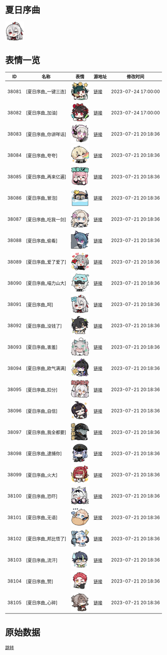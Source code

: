 # 夏日序曲

<img src="./cover.png" height="60" alt="cover" />

# 表情一览

|ID|名称|表情|源地址|修改时间|
|----|----|----|----|----|
|38081|[夏日序曲_一键三连]|<img src="./pic/038081_%5B夏日序曲_一键三连%5D.png" height="60" alt="一键三连"/>|[链接](https://i0.hdslb.com/bfs/garb/ad76bb7c37621d48e1e435296af638eb2eac1e14.png)|2023-07-24 17:00:00|
|38082|[夏日序曲_加油]|<img src="./pic/038082_%5B夏日序曲_加油%5D.png" height="60" alt="加油"/>|[链接](https://i0.hdslb.com/bfs/garb/db1386ec3bcb9072feb3c28cdf28c9aa9d839d84.png)|2023-07-24 17:00:00|
|38083|[夏日序曲_你讲咩话]|<img src="./pic/038083_%5B夏日序曲_你讲咩话%5D.png" height="60" alt="你讲咩话"/>|[链接](https://i0.hdslb.com/bfs/garb/cf6e9eff7f1127be200974e6e028204ee527b0d3.png)|2023-07-21 20:18:36|
|38084|[夏日序曲_夸夸]|<img src="./pic/038084_%5B夏日序曲_夸夸%5D.png" height="60" alt="夸夸"/>|[链接](https://i0.hdslb.com/bfs/garb/3c668e6eb5d31f3ec4273038d06396e8aa08ff38.png)|2023-07-21 20:18:36|
|38085|[夏日序曲_再来亿遍]|<img src="./pic/038085_%5B夏日序曲_再来亿遍%5D.png" height="60" alt="再来亿遍"/>|[链接](https://i0.hdslb.com/bfs/garb/bc9622f8e61cf8e05628cdbecf3b74f014f85ac5.png)|2023-07-21 20:18:36|
|38086|[夏日序曲_冒泡]|<img src="./pic/038086_%5B夏日序曲_冒泡%5D.png" height="60" alt="冒泡"/>|[链接](https://i0.hdslb.com/bfs/garb/f249e765a209ac96c24c3905026394ca3f568d3e.png)|2023-07-21 20:18:36|
|38087|[夏日序曲_吃我一剑]|<img src="./pic/038087_%5B夏日序曲_吃我一剑%5D.png" height="60" alt="吃我一剑"/>|[链接](https://i0.hdslb.com/bfs/garb/5763b4fa879bf2716422cde2149a3ba828b7cf52.png)|2023-07-21 20:18:36|
|38088|[夏日序曲_偷看]|<img src="./pic/038088_%5B夏日序曲_偷看%5D.png" height="60" alt="偷看"/>|[链接](https://i0.hdslb.com/bfs/garb/6074e91de4c62347788910ae0125c6d76ba5906d.png)|2023-07-21 20:18:36|
|38089|[夏日序曲_爱了爱了]|<img src="./pic/038089_%5B夏日序曲_爱了爱了%5D.png" height="60" alt="爱了爱了"/>|[链接](https://i0.hdslb.com/bfs/garb/91853fc2c2a498ec469122500c14146338ebbcb6.png)|2023-07-21 20:18:36|
|38090|[夏日序曲_喵力山大]|<img src="./pic/038090_%5B夏日序曲_喵力山大%5D.png" height="60" alt="喵力山大"/>|[链接](https://i0.hdslb.com/bfs/garb/a6ae966485b2bf8eef2f9fc5911a1db2b76bdee7.png)|2023-07-21 20:18:36|
|38091|[夏日序曲_呵]|<img src="./pic/038091_%5B夏日序曲_呵%5D.png" height="60" alt="呵"/>|[链接](https://i0.hdslb.com/bfs/garb/406004e589536e842c96b7be8b80a70789c794ac.png)|2023-07-21 20:18:36|
|38092|[夏日序曲_没钱了]|<img src="./pic/038092_%5B夏日序曲_没钱了%5D.png" height="60" alt="没钱了"/>|[链接](https://i0.hdslb.com/bfs/garb/a2b0710b42716fe9af31373fa555837d92c3c816.png)|2023-07-21 20:18:36|
|38093|[夏日序曲_害羞]|<img src="./pic/038093_%5B夏日序曲_害羞%5D.png" height="60" alt="害羞"/>|[链接](https://i0.hdslb.com/bfs/garb/51b83f93695cc27e75414f1a081bb22d6889e70f.png)|2023-07-21 20:18:36|
|38094|[夏日序曲_欧气满满]|<img src="./pic/038094_%5B夏日序曲_欧气满满%5D.png" height="60" alt="欧气满满"/>|[链接](https://i0.hdslb.com/bfs/garb/7bf7f542bbc525ba548dee79b50ed58aacb4c8de.png)|2023-07-21 20:18:36|
|38095|[夏日序曲_扣分]|<img src="./pic/038095_%5B夏日序曲_扣分%5D.png" height="60" alt="扣分"/>|[链接](https://i0.hdslb.com/bfs/garb/d4eae18e060b96b11e47df47a880085975d1064b.png)|2023-07-21 20:18:36|
|38096|[夏日序曲_自信]|<img src="./pic/038096_%5B夏日序曲_自信%5D.png" height="60" alt="自信"/>|[链接](https://i0.hdslb.com/bfs/garb/96d2d55afb9ab483cf35bfac61e0ce3a76728f30.png)|2023-07-21 20:18:36|
|38097|[夏日序曲_我全都要]|<img src="./pic/038097_%5B夏日序曲_我全都要%5D.png" height="60" alt="我全都要"/>|[链接](https://i0.hdslb.com/bfs/garb/822408cde74477764caf811db1b5f119462b2e51.png)|2023-07-21 20:18:36|
|38098|[夏日序曲_逮捕你]|<img src="./pic/038098_%5B夏日序曲_逮捕你%5D.png" height="60" alt="逮捕你"/>|[链接](https://i0.hdslb.com/bfs/garb/de642933edb09110eeea5b1c04b8b39fa548f514.png)|2023-07-21 20:18:36|
|38099|[夏日序曲_火大]|<img src="./pic/038099_%5B夏日序曲_火大%5D.png" height="60" alt="火大"/>|[链接](https://i0.hdslb.com/bfs/garb/c92699cd09f0db65d400097446c94c0e6fe985b1.png)|2023-07-21 20:18:36|
|38100|[夏日序曲_恐吓]|<img src="./pic/038100_%5B夏日序曲_恐吓%5D.png" height="60" alt="恐吓"/>|[链接](https://i0.hdslb.com/bfs/garb/f8a7858e94d960d8c3b4d97c930a872783cd6296.png)|2023-07-21 20:18:36|
|38101|[夏日序曲_无语]|<img src="./pic/038101_%5B夏日序曲_无语%5D.png" height="60" alt="无语"/>|[链接](https://i0.hdslb.com/bfs/garb/ae411f9de060381de350d0f0bce298865a89c0a5.png)|2023-07-21 20:18:36|
|38102|[夏日序曲_邦比悟了]|<img src="./pic/038102_%5B夏日序曲_邦比悟了%5D.png" height="60" alt="邦比悟了"/>|[链接](https://i0.hdslb.com/bfs/garb/692b8c14b49bf2777e142d1208178f254f918863.png)|2023-07-21 20:18:36|
|38103|[夏日序曲_流汗]|<img src="./pic/038103_%5B夏日序曲_流汗%5D.png" height="60" alt="流汗"/>|[链接](https://i0.hdslb.com/bfs/garb/dbcbc48ffa73258e5ad3d3db605dfa5080eaba1a.png)|2023-07-21 20:18:36|
|38104|[夏日序曲_赞]|<img src="./pic/038104_%5B夏日序曲_赞%5D.png" height="60" alt="赞"/>|[链接](https://i0.hdslb.com/bfs/garb/0792155e528cda99514b5c50ae30fd6f3977d4f7.png)|2023-07-21 20:18:36|
|38105|[夏日序曲_心碎]|<img src="./pic/038105_%5B夏日序曲_心碎%5D.png" height="60" alt="心碎"/>|[链接](https://i0.hdslb.com/bfs/garb/85c8041f2924e4e1f4e4bcb3326c5dd77f3ad50a.png)|2023-07-21 20:18:36|

# 原始数据

[跳转](./raw.json)

